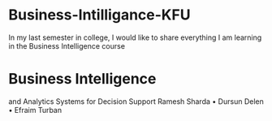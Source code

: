 # Business-Intilligance-KFU

In my last semester in college, I would like to share everything I am learning in the Business Intelligence course 


# Business Intelligence
and Analytics
Systems for Decision Support 
Ramesh Sharda • Dursun Delen • Efraim Turban

